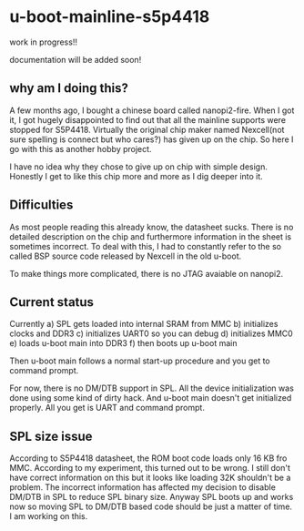 # u-boot-mainline-s5p4418

work in progress!!

documentation will be added soon!

## why am I doing this?
A few months ago, I bought a chinese board called nanopi2-fire.
When I got it, I got hugely disappointed to find out that all the mainline supports
were stopped for S5P4418. Virtually the original chip maker named Nexcell(not sure spelling is connect but who cares?) 
has given up on the chip. So here I go with this as another hobby project.

I have no idea why they chose to give up on chip with simple design. Honestly I get to like this chip more and more as I dig deeper into it.

## Difficulties
As most people reading this already know, the datasheet sucks. There is no detailed description
on the chip and furthermore information in the sheet is sometimes incorrect.
To deal with this, I had to constantly refer to the so called BSP source code released by Nexcell in the old u-boot.

To make things more complicated, there is no JTAG avaiable on nanopi2.

## Current status
Currently
a) SPL gets loaded into internal SRAM from MMC
b) initializes clocks and DDR3
c) initializes UART0 so you can debug
d) initializes MMC0
e) loads u-boot main into DDR3
f) then boots up u-boot main

Then u-boot main follows a normal start-up procedure and you get to command prompt.

For now, there is no DM/DTB support in SPL. All the device initialization was done using some kind of dirty hack.
And u-boot main doesn't get initialized properly. All you get is UART and command prompt.

## SPL size issue
According to S5P4418 datasheet, the ROM boot code loads only 16 KB fro MMC. According to my experiment, this turned out to be wrong.
I still don't have correct information on this but it looks like loading 32K shouldn't be a problem.
The incorrect information has affected my decision to disable DM/DTB in SPL to reduce SPL binary size.
Anyway SPL boots up and works now so moving SPL to DM/DTB based code should be just a matter of time.
I am working on this.
